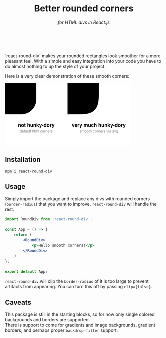 <header>
  <h1>Better rounded corners</h1>
  <i>for HTML divs in React.js</i>
</header>
<br/><br/>
`react-round-div` makes your rounded rectangles look smoother for a more pleasant feel. With a simple and easy integration into your code you have to do almost nothing to up the style of your project.

Here is a very clear demonstration of these smooth corners:

![Figure showing that these corners are very much hunky-dory](img/compare.svg)

## Installation

```shell
npm i react-round-div
```

## Usage
Simply import the package and replace any divs with rounded corners (`border-radius`) that you want to improve. `react-round-div` will handle the rest.  
```jsx  
import RoundDiv from 'react-round-div';

const App = () => {
    return (
        <RoundDiv>
            <p>Hello smooth corners!</p>
        </RoundDiv>
    )
};

export default App;
```
`react-round-div` will clip the `border-radius` of it is too large to prevent artifacts from appearing. You can turn this off by passing `clip={false}`.


## Caveats
This package is still in the starting blocks, so for now only single colored backgrounds and borders are supported.  
There is support to come for gradients and image backgrounds, gradient borders, and perhaps proper `backdrop-filter` support.
